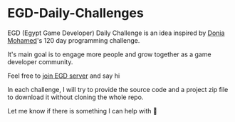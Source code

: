 # EGD-Daily-Challenges

EGD (Egypt Game Developer) Daily Challenge is an idea inspired by [Donia Mohamed](https://www.linkedin.com/in/donia-mohamed-abdelrahim)'s 120 day programming challenge.

It's main goal is to engage more people and grow together as a game developer community.

Feel free to [join EGD server](https://egyptgamedevs.com/discord) and say hi

In each challenge, I will try to provide the source code and a project zip file to download it without cloning the whole repo.

Let me know if there is something I can help with 👀